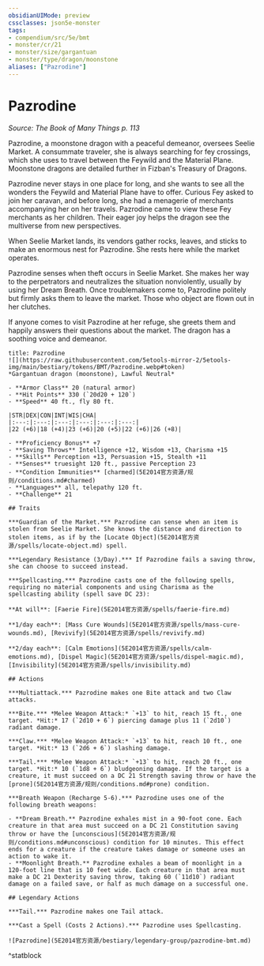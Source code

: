 ```yaml
---
obsidianUIMode: preview
cssclasses: json5e-monster
tags:
- compendium/src/5e/bmt
- monster/cr/21
- monster/size/gargantuan
- monster/type/dragon/moonstone
aliases: ["Pazrodine"]
---
```

# Pazrodine
*Source: The Book of Many Things p. 113*  

Pazrodine, a moonstone dragon with a peaceful demeanor, oversees Seelie Market. A consummate traveler, she is always searching for fey crossings, which she uses to travel between the Feywild and the Material Plane. Moonstone dragons are detailed further in Fizban's Treasury of Dragons.

Pazrodine never stays in one place for long, and she wants to see all the wonders the Feywild and Material Plane have to offer. Curious Fey asked to join her caravan, and before long, she had a menagerie of merchants accompanying her on her travels. Pazrodine came to view these Fey merchants as her children. Their eager joy helps the dragon see the multiverse from new perspectives.

When Seelie Market lands, its vendors gather rocks, leaves, and sticks to make an enormous nest for Pazrodine. She rests here while the market operates.

Pazrodine senses when theft occurs in Seelie Market. She makes her way to the perpetrators and neutralizes the situation nonviolently, usually by using her Dream Breath. Once troublemakers come to, Pazrodine politely but firmly asks them to leave the market. Those who object are flown out in her clutches.

If anyone comes to visit Pazrodine at her refuge, she greets them and happily answers their questions about the market. The dragon has a soothing voice and demeanor.

```ad-statblock
title: Pazrodine
![](https://raw.githubusercontent.com/5etools-mirror-2/5etools-img/main/bestiary/tokens/BMT/Pazrodine.webp#token)
*Gargantuan dragon (moonstone), Lawful Neutral*

- **Armor Class** 20 (natural armor)
- **Hit Points** 330 (`20d20 + 120`)
- **Speed** 40 ft., fly 80 ft.

|STR|DEX|CON|INT|WIS|CHA|
|:---:|:---:|:---:|:---:|:---:|:---:|
|22 (+6)|18 (+4)|23 (+6)|20 (+5)|22 (+6)|26 (+8)|

- **Proficiency Bonus** +7
- **Saving Throws** Intelligence +12, Wisdom +13, Charisma +15
- **Skills** Perception +13, Persuasion +15, Stealth +11
- **Senses** truesight 120 ft., passive Perception 23
- **Condition Immunities** [charmed](5E2014官方资源/规则/conditions.md#charmed)
- **Languages** all, telepathy 120 ft.
- **Challenge** 21

## Traits

***Guardian of the Market.*** Pazrodine can sense when an item is stolen from Seelie Market. She knows the distance and direction to stolen items, as if by the [Locate Object](5E2014官方资源/spells/locate-object.md) spell.

***Legendary Resistance (3/Day).*** If Pazrodine fails a saving throw, she can choose to succeed instead.

***Spellcasting.*** Pazrodine casts one of the following spells, requiring no material components and using Charisma as the spellcasting ability (spell save DC 23):

**At will**: [Faerie Fire](5E2014官方资源/spells/faerie-fire.md)

**1/day each**: [Mass Cure Wounds](5E2014官方资源/spells/mass-cure-wounds.md), [Revivify](5E2014官方资源/spells/revivify.md)

**2/day each**: [Calm Emotions](5E2014官方资源/spells/calm-emotions.md), [Dispel Magic](5E2014官方资源/spells/dispel-magic.md), [Invisibility](5E2014官方资源/spells/invisibility.md)

## Actions

***Multiattack.*** Pazrodine makes one Bite attack and two Claw attacks.

***Bite.*** *Melee Weapon Attack:* `+13` to hit, reach 15 ft., one target. *Hit:* 17 (`2d10 + 6`) piercing damage plus 11 (`2d10`) radiant damage.

***Claw.*** *Melee Weapon Attack:* `+13` to hit, reach 10 ft., one target. *Hit:* 13 (`2d6 + 6`) slashing damage.

***Tail.*** *Melee Weapon Attack:* `+13` to hit, reach 20 ft., one target. *Hit:* 10 (`1d8 + 6`) bludgeoning damage. If the target is a creature, it must succeed on a DC 21 Strength saving throw or have the [prone](5E2014官方资源/规则/conditions.md#prone) condition.

***Breath Weapon (Recharge 5-6).*** Pazrodine uses one of the following breath weapons:

- **Dream Breath.** Pazrodine exhales mist in a 90-foot cone. Each creature in that area must succeed on a DC 21 Constitution saving throw or have the [unconscious](5E2014官方资源/规则/conditions.md#unconscious) condition for 10 minutes. This effect ends for a creature if the creature takes damage or someone uses an action to wake it.  
- **Moonlight Breath.** Pazrodine exhales a beam of moonlight in a 120-foot line that is 10 feet wide. Each creature in that area must make a DC 21 Dexterity saving throw, taking 60 (`11d10`) radiant damage on a failed save, or half as much damage on a successful one.  

## Legendary Actions

***Tail.*** Pazrodine makes one Tail attack.

***Cast a Spell (Costs 2 Actions).*** Pazrodine uses Spellcasting.

![Pazrodine](5E2014官方资源/bestiary/legendary-group/pazrodine-bmt.md)
```
^statblock